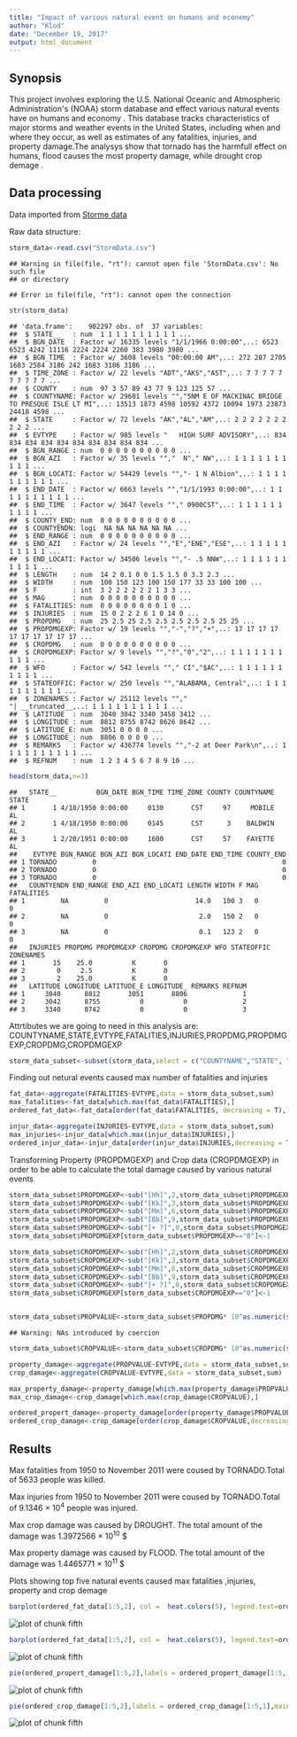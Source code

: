 ```yaml
---
title: "Impact of various natural event on humans and econemy"
author: "Klod"
date: "December 19, 2017"
output: html_document
---
```




## Synopsis

This  project involves exploring the U.S. National Oceanic and Atmospheric Administration's (NOAA) storm database and effect various natural events have on humans and economy . This database tracks characteristics of major storms and weather events in the United States, including when and where they occur, as well as estimates of any fatalities, injuries, and property damage.The analysys show that tornado has the harmfull effect on humans, flood causes the most property damage, while drought crop demage .

## Data processing

Data imported from [Storme data](https://d396qusza40orc.cloudfront.net/repdata%2Fdata%2FStormData.csv.bz2)

Raw data structure:


```r
storm_data<-read.csv("StormData.csv")
```

```
## Warning in file(file, "rt"): cannot open file 'StormData.csv': No such file
## or directory
```

```
## Error in file(file, "rt"): cannot open the connection
```

```r
str(storm_data)
```

```
## 'data.frame':	902297 obs. of  37 variables:
##  $ STATE__   : num  1 1 1 1 1 1 1 1 1 1 ...
##  $ BGN_DATE  : Factor w/ 16335 levels "1/1/1966 0:00:00",..: 6523 6523 4242 11116 2224 2224 2260 383 3980 3980 ...
##  $ BGN_TIME  : Factor w/ 3608 levels "00:00:00 AM",..: 272 287 2705 1683 2584 3186 242 1683 3186 3186 ...
##  $ TIME_ZONE : Factor w/ 22 levels "ADT","AKS","AST",..: 7 7 7 7 7 7 7 7 7 7 ...
##  $ COUNTY    : num  97 3 57 89 43 77 9 123 125 57 ...
##  $ COUNTYNAME: Factor w/ 29601 levels "","5NM E OF MACKINAC BRIDGE TO PRESQUE ISLE LT MI",..: 13513 1873 4598 10592 4372 10094 1973 23873 24418 4598 ...
##  $ STATE     : Factor w/ 72 levels "AK","AL","AM",..: 2 2 2 2 2 2 2 2 2 2 ...
##  $ EVTYPE    : Factor w/ 985 levels "   HIGH SURF ADVISORY",..: 834 834 834 834 834 834 834 834 834 834 ...
##  $ BGN_RANGE : num  0 0 0 0 0 0 0 0 0 0 ...
##  $ BGN_AZI   : Factor w/ 35 levels "","  N"," NW",..: 1 1 1 1 1 1 1 1 1 1 ...
##  $ BGN_LOCATI: Factor w/ 54429 levels "","- 1 N Albion",..: 1 1 1 1 1 1 1 1 1 1 ...
##  $ END_DATE  : Factor w/ 6663 levels "","1/1/1993 0:00:00",..: 1 1 1 1 1 1 1 1 1 1 ...
##  $ END_TIME  : Factor w/ 3647 levels ""," 0900CST",..: 1 1 1 1 1 1 1 1 1 1 ...
##  $ COUNTY_END: num  0 0 0 0 0 0 0 0 0 0 ...
##  $ COUNTYENDN: logi  NA NA NA NA NA NA ...
##  $ END_RANGE : num  0 0 0 0 0 0 0 0 0 0 ...
##  $ END_AZI   : Factor w/ 24 levels "","E","ENE","ESE",..: 1 1 1 1 1 1 1 1 1 1 ...
##  $ END_LOCATI: Factor w/ 34506 levels "","- .5 NNW",..: 1 1 1 1 1 1 1 1 1 1 ...
##  $ LENGTH    : num  14 2 0.1 0 0 1.5 1.5 0 3.3 2.3 ...
##  $ WIDTH     : num  100 150 123 100 150 177 33 33 100 100 ...
##  $ F         : int  3 2 2 2 2 2 2 1 3 3 ...
##  $ MAG       : num  0 0 0 0 0 0 0 0 0 0 ...
##  $ FATALITIES: num  0 0 0 0 0 0 0 0 1 0 ...
##  $ INJURIES  : num  15 0 2 2 2 6 1 0 14 0 ...
##  $ PROPDMG   : num  25 2.5 25 2.5 2.5 2.5 2.5 2.5 25 25 ...
##  $ PROPDMGEXP: Factor w/ 19 levels "","-","?","+",..: 17 17 17 17 17 17 17 17 17 17 ...
##  $ CROPDMG   : num  0 0 0 0 0 0 0 0 0 0 ...
##  $ CROPDMGEXP: Factor w/ 9 levels "","?","0","2",..: 1 1 1 1 1 1 1 1 1 1 ...
##  $ WFO       : Factor w/ 542 levels ""," CI","$AC",..: 1 1 1 1 1 1 1 1 1 1 ...
##  $ STATEOFFIC: Factor w/ 250 levels "","ALABAMA, Central",..: 1 1 1 1 1 1 1 1 1 1 ...
##  $ ZONENAMES : Factor w/ 25112 levels "","                                                                                                               "| __truncated__,..: 1 1 1 1 1 1 1 1 1 1 ...
##  $ LATITUDE  : num  3040 3042 3340 3458 3412 ...
##  $ LONGITUDE : num  8812 8755 8742 8626 8642 ...
##  $ LATITUDE_E: num  3051 0 0 0 0 ...
##  $ LONGITUDE_: num  8806 0 0 0 0 ...
##  $ REMARKS   : Factor w/ 436774 levels "","-2 at Deer Park\n",..: 1 1 1 1 1 1 1 1 1 1 ...
##  $ REFNUM    : num  1 2 3 4 5 6 7 8 9 10 ...
```

```r
head(storm_data,n=3)
```

```
##   STATE__          BGN_DATE BGN_TIME TIME_ZONE COUNTY COUNTYNAME STATE
## 1       1 4/18/1950 0:00:00     0130       CST     97     MOBILE    AL
## 2       1 4/18/1950 0:00:00     0145       CST      3    BALDWIN    AL
## 3       1 2/20/1951 0:00:00     1600       CST     57    FAYETTE    AL
##    EVTYPE BGN_RANGE BGN_AZI BGN_LOCATI END_DATE END_TIME COUNTY_END
## 1 TORNADO         0                                               0
## 2 TORNADO         0                                               0
## 3 TORNADO         0                                               0
##   COUNTYENDN END_RANGE END_AZI END_LOCATI LENGTH WIDTH F MAG FATALITIES
## 1         NA         0                      14.0   100 3   0          0
## 2         NA         0                       2.0   150 2   0          0
## 3         NA         0                       0.1   123 2   0          0
##   INJURIES PROPDMG PROPDMGEXP CROPDMG CROPDMGEXP WFO STATEOFFIC ZONENAMES
## 1       15    25.0          K       0                                    
## 2        0     2.5          K       0                                    
## 3        2    25.0          K       0                                    
##   LATITUDE LONGITUDE LATITUDE_E LONGITUDE_ REMARKS REFNUM
## 1     3040      8812       3051       8806              1
## 2     3042      8755          0          0              2
## 3     3340      8742          0          0              3
```

Attrtibutes we are going to need in this analysis are:
COUNTYNAME,STATE,EVTYPE,FATALITIES,INJURIES,PROPDMG,PROPDMGEXP,CROPDMG,CROPDMGEXP


```r
storm_data_subset<-subset(storm_data,select = c("COUNTYNAME","STATE", "EVTYPE", "FATALITIES", "INJURIES", "PROPDMG", "PROPDMGEXP","CROPDMG", "CROPDMGEXP"))
```
Finding out netural events caused max number of fatalities and injuries


```r
fat_data<-aggregate(FATALITIES~EVTYPE,data = storm_data_subset,sum)
max_fatalities<-fat_data[which.max(fat_data$FATALITIES),]
ordered_fat_data<-fat_data[order(fat_data$FATALITIES, decreasing = T),]

injur_data<-aggregate(INJURIES~EVTYPE,data = storm_data_subset,sum)
max_injuries<-injur_data[which.max(injur_data$INJURIES),]
ordered_injur_data<-injur_data[order(injur_data$INJURIES,decreasing = T),]
```

Transforming Property (PROPDMGEXP) and Crop data (CROPDMGEXP) in order to be able to calculate the total damage caused by various natural events


```r
storm_data_subset$PROPDMGEXP<-sub("[Hh]",2,storm_data_subset$PROPDMGEXP)
storm_data_subset$PROPDMGEXP<-sub("[Kk]",3,storm_data_subset$PROPDMGEXP)
storm_data_subset$PROPDMGEXP<-sub("[Mm]",6,storm_data_subset$PROPDMGEXP)
storm_data_subset$PROPDMGEXP<-sub("[Bb]",9,storm_data_subset$PROPDMGEXP)
storm_data_subset$PROPDMGEXP<-sub("[+ ?]",0,storm_data_subset$PROPDMGEXP)
storm_data_subset$PROPDMGEXP[storm_data_subset$PROPDMGEXP=="0"]<-1

storm_data_subset$CROPDMGEXP<-sub("[Hh]",2,storm_data_subset$CROPDMGEXP)
storm_data_subset$CROPDMGEXP<-sub("[Kk]",3,storm_data_subset$CROPDMGEXP)
storm_data_subset$CROPDMGEXP<-sub("[Mm]",6,storm_data_subset$CROPDMGEXP)
storm_data_subset$CROPDMGEXP<-sub("[Bb]",9,storm_data_subset$CROPDMGEXP)
storm_data_subset$CROPDMGEXP<-sub("[+ ?]",0,storm_data_subset$CROPDMGEXP)
storm_data_subset$CROPDMGEXP[storm_data_subset$CROPDMGEXP=="0"]<-1


storm_data_subset$PROPVALUE<-storm_data_subset$PROPDMG* 10^as.numeric(storm_data_subset$PROPDMGEXP)
```

```
## Warning: NAs introduced by coercion
```

```r
storm_data_subset$CROPVALUE<-storm_data_subset$CROPDMG* 10^as.numeric(storm_data_subset$CROPDMGEXP)

property_damage<-aggregate(PROPVALUE~EVTYPE,data = storm_data_subset,sum)
crop_damage<-aggregate(CROPVALUE~EVTYPE,data = storm_data_subset,sum)

max_property_damage<-property_damage[which.max(property_damage$PROPVALUE),]
max_crop_damage<-crop_damage[which.max(crop_damage$CROPVALUE),]

ordered_propert_damage<-property_damage[order(property_damage$PROPVALUE,decreasing = T),]
ordered_crop_damage<-crop_damage[order(crop_damage$CROPVALUE,decreasing = T),]
```




## Results

Max fatalities  from 1950 to November 2011 were coused by  TORNADO.Total of 5633 people was killed.

Max injuries  from 1950 to November 2011 were coused by  TORNADO.Total of 9.1346 &times; 10<sup>4</sup> people was injured.

Max crop damage was caused by DROUGHT. The total amount of the damage   was 1.3972566 &times; 10<sup>10</sup> $

Max property  damage was caused by FLOOD. The total amount of the damage   was 1.4465771 &times; 10<sup>11</sup> $

Plots showing  top five natural events caused max fatalities ,injuries, property  and crop demage 


```r
barplot(ordered_fat_data[1:5,2], col =  heat.colors(5), legend.text=ordered_fat_data[1:5,1],ylim=c(0,6000),ylab="Fatalities",main = "Top natural events causing fatalities")
```

![plot of chunk fifth](figure/fifth-1.png)

```r
barplot(ordered_fat_data[1:5,2], col =  heat.colors(5), legend.text=ordered_injur_data[1:5,1],ylim=c(0,6000),ylab="Injuries",main = "Top natural events causing injuries")
```

![plot of chunk fifth](figure/fifth-2.png)

```r
pie(ordered_propert_damage[1:5,2],labels = ordered_propert_damage[1:5,1],main="Top five events causing max property damage", col = rainbow(5))
```

![plot of chunk fifth](figure/fifth-3.png)

```r
pie(ordered_crop_damage[1:5,2],labels = ordered_crop_damage[1:5,1],main="Top five events causing max crop damage", col = rainbow(5))
```

![plot of chunk fifth](figure/fifth-4.png)
